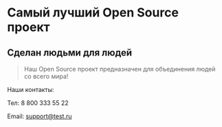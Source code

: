 # Самый лучший Open Source проект

## Сделан людьми для людей

> Наш Open Source проект предназначен для объединения людей со всего мира!

 Наши контакты:

Тел: 8 800 333 55 22

Email: support@test.ru
